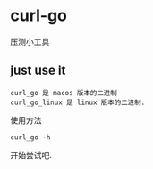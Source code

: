# curl-go
压测小工具

## just use it
    curl_go 是 macos 版本的二进制
    curl_go_linux 是 linux 版本的二进制. 
    
使用方法

    curl_go -h
    
开始尝试吧. 